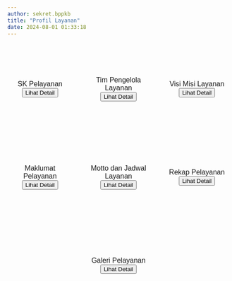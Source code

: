 ```yaml
---
author: sekret.bppkb
title: "Profil Layanan"
date: 2024-08-01 01:33:18
---
```


<div style="display: flex; flex-wrap: wrap; gap: 30px; width: 100%; margin-top: 40px;">

  <div style="flex: 1 1 calc(33.333% - 20px); box-sizing: border-box; height: 150px; margin-bottom: 20px; display: flex; flex-direction: column; align-items: center; justify-content: center;" class="border-customGreen bg-customGreen rounded-2xl dark:bg-gray-700 dark:text-white">
      <i class="fas fa-file-alt text-white" style="margin-bottom: 5px; font-size: 40px;"></i>
      <span style="font-size: 12pt; font-family: 'Poppins', sans-serif;" class="text-white">SK Pelayanan</span>
    <button onclick="window.location.href='/master-profil-layanan/sk-pelayanan'" class="px-2.5 py-1.5 bg-transparent text-white border border-white rounded-xl text-base cursor-pointer transition-colors duration-300 hover:bg-white hover:text-customGreen dark:hover:text-gray-700">Lihat Detail <i class="fas fa-arrow-right ml-1.5"></i></button>
  </div>

  <div style="flex: 1 1 calc(33.333% - 20px); box-sizing: border-box; height: 150px; margin-bottom: 20px; display: flex; flex-direction: column; align-items: center; justify-content: center;" class="border-customGreen bg-customGreen rounded-2xl dark:bg-gray-700 dark:text-white">
      <i class="fas fa-users text-white" style="margin-bottom: 5px; font-size: 40px;"></i>
      <span style="font-size: 12pt; font-family: 'Poppins', sans-serif;" class="text-white">Tim Pengelola Layanan</span>
    <button onclick="window.location.href='/master-profil-layanan/tim-pengelola-layanan'" class="px-2.5 py-1.5 bg-transparent text-white border border-white rounded-xl text-base cursor-pointer transition-colors duration-300 hover:bg-white hover:text-customGreen dark:hover:text-gray-700">Lihat Detail <i class="fas fa-arrow-right ml-1.5"></i></button>
  </div>

  <div style="flex: 1 1 calc(33.333% - 20px); box-sizing: border-box; height: 150px; margin-bottom: 20px; display: flex; flex-direction: column; align-items: center; justify-content: center;" class="border-customGreen bg-customGreen rounded-2xl dark:bg-gray-700 dark:text-white">
      <i class="fas fa-bullseye text-white" style="margin-bottom: 5px; font-size: 40px;"></i>
      <span style="font-size: 12pt; font-family: 'Poppins', sans-serif;" class="text-white">Visi Misi Layanan</span>
    <button onclick="window.location.href='/master-profil-layanan/visi-misi-layanan'" class="px-2.5 py-1.5 bg-transparent text-white border border-white rounded-xl text-base cursor-pointer transition-colors duration-300 hover:bg-white hover:text-customGreen dark:hover:text-gray-700">Lihat Detail <i class="fas fa-arrow-right ml-1.5"></i></button>
  </div>

  <div style="flex: 1 1 calc(33.333% - 20px); box-sizing: border-box; height: 150px; margin-bottom: 20px; display: flex; flex-direction: column; align-items: center; justify-content: center;" class="border-customGreen bg-customGreen rounded-2xl dark:bg-gray-700 dark:text-white">
      <i class="fas fa-file-signature text-white" style="margin-bottom: 5px; font-size: 40px;"></i>
      <span style="font-size: 12pt; font-family: 'Poppins', sans-serif;" class="text-white">Maklumat Pelayanan</span>
    <button onclick="openImgModal('/images/CqVZALk967wuUOid2KWq.jpg')" class="px-2.5 py-1.5 bg-transparent text-white border border-white rounded-xl text-base cursor-pointer transition-colors duration-300 hover:bg-white hover:text-customGreen dark:hover:text-gray-700">Lihat Detail <i class="fas fa-arrow-right ml-1.5"></i></button>
  </div>

  <div style="flex: 1 1 calc(33.333% - 20px); box-sizing: border-box; height: 150px; margin-bottom: 20px; display: flex; flex-direction: column; align-items: center; justify-content: center;" class="border-customGreen bg-customGreen rounded-2xl dark:bg-gray-700 dark:text-white">
      <i class="fas fa-calendar-alt text-white" style="margin-bottom: 5px; font-size: 40px;"></i>
      <span style="font-size: 12pt; font-family: 'Poppins', sans-serif;" class="text-white">Motto dan Jadwal Layanan</span>
    <button onclick="openImgModal('/images/YM1ln2mYld2JC6wkCpFP.png')" class="px-2.5 py-1.5 bg-transparent text-white border border-white rounded-xl text-base cursor-pointer transition-colors duration-300 hover:bg-white hover:text-customGreen dark:hover:text-gray-700">Lihat Detail <i class="fas fa-arrow-right ml-1.5"></i></button>
  </div>

  <div style="flex: 1 1 calc(33.333% - 20px); box-sizing: border-box; height: 150px; margin-bottom: 20px; display: flex; flex-direction: column; align-items: center; justify-content: center;" class="border-customGreen bg-customGreen rounded-2xl dark:bg-gray-700 dark:text-white">
      <i class="fas fa-chart-line text-white" style="margin-bottom: 5px; font-size: 40px;"></i>
      <span style="font-size: 12pt; font-family: 'Poppins', sans-serif;" class="text-white">Rekap Pelayanan</span>
    <button onclick="window.location.href='/master-profil-layanan/rekap-pelayanan'" class="px-2.5 py-1.5 bg-transparent text-white border border-white rounded-xl text-base cursor-pointer transition-colors duration-300 hover:bg-white hover:text-customGreen dark:hover:text-gray-700">Lihat Detail <i class="fas fa-arrow-right ml-1.5"></i></button>
  </div>

  <div style="flex: 1 1 calc(33.333% - 20px); box-sizing: border-box; height: 150px; margin-bottom: 20px; display: flex; flex-direction: column; align-items: center; justify-content: center;" class="border-customGreen bg-customGreen rounded-2xl dark:bg-gray-700 dark:text-white">
      <i class="fas fa-images text-white" style="margin-bottom: 5px; font-size: 40px;"></i>
      <span style="font-size: 12pt; font-family: 'Poppins', sans-serif;" class="text-white">Galeri Pelayanan</span>
    <button onclick="window.location.href='/master-profil-layanan/galeri-pelayanan'" class="px-2.5 py-1.5 bg-transparent text-white border border-white rounded-xl text-base cursor-pointer transition-colors duration-300 hover:bg-white hover:text-customGreen dark:hover:text-gray-700">Lihat Detail <i class="fas fa-arrow-right ml-1.5"></i></button>
  </div>

<style>
@media (max-width: 1024px) { 
  div[style*="display: flex; flex-wrap: wrap;"] > div {
    flex: 1 1 100%; 
    margin-bottom: 20px;
    padding: 20px 0;
    text-align: center;
  }
}

@media (max-width: 768px) { 
  div[style*="display: flex; flex-wrap: wrap;"] {
    flex-direction: column; 
    align-items: center; 
  }

  div[style*="display: flex; flex-wrap: wrap;"] > div {
    flex: none; 
    width: calc(70% - 30px); 
    height: 150px; 
    max-width: calc(70% - 30px);
    margin-bottom: 20px;
    padding: 20px 0;
  }
}
</style>

</div>